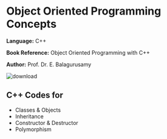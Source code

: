 # Object Oriented Programming Concepts 
**Language:** C++

**Book Reference:** Object Oriented Programming with C++

**Author:** Prof. Dr. E. Balagurusamy

![download](https://user-images.githubusercontent.com/23233774/64773849-e36ced00-d574-11e9-8a3e-c0a3b568aeb2.jpg)


## C++ Codes for  
- Classes & Objects
- Inheritance
- Constructor & Destructor
- Polymorphism
